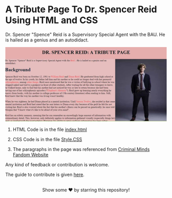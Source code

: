 # A Tribute Page To Dr. Spencer Reid Using HTML and CSS

Dr. Spencer "Spence" Reid is a Supervisory Special Agent with the BAU. He is hailed as a genius and an autodidact.

![Spencer Reid](/Images/Spencer.jpg)

1. HTML Code is in the file [index.html](https://github.com/Pragya2056/Tribute-Page/blob/main/index.html)

2. CSS Code is in the file [Style.CSS](https://github.com/Pragya2056/Tribute-Page/blob/main/Style.css)

3. The paragraphs in the page was referenced from [Criminal Minds Fandom Website](https://criminalminds.fandom.com/wiki/Spencer_Reid)

Any kind of feedback or contribution is welcome.

The guide to contribute is given [here](https://medium.com/@pragyasapkota/how-to-create-a-pull-request-in-github-a-small-guide-to-beginners-in-hacktober-2022-f4f5ff214542).

<br>
<div align="center">
Show some ❤️ by starring this repository!
</div>
